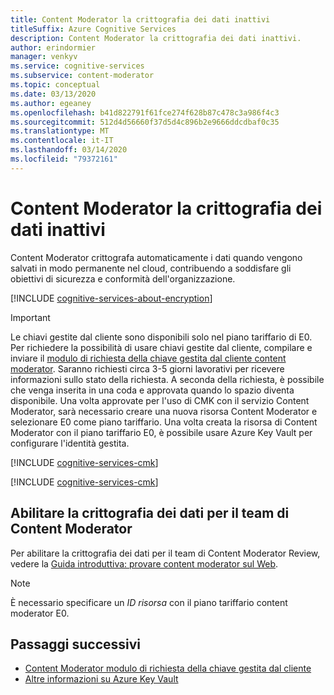 ```yaml
---
title: Content Moderator la crittografia dei dati inattivi
titleSuffix: Azure Cognitive Services
description: Content Moderator la crittografia dei dati inattivi.
author: erindormier
manager: venkyv
ms.service: cognitive-services
ms.subservice: content-moderator
ms.topic: conceptual
ms.date: 03/13/2020
ms.author: egeaney
ms.openlocfilehash: b41d822791f61fce274f628b87c478c3a986f4c3
ms.sourcegitcommit: 512d4d56660f37d5d4c896b2e9666ddcdbaf0c35
ms.translationtype: MT
ms.contentlocale: it-IT
ms.lasthandoff: 03/14/2020
ms.locfileid: "79372161"
---
```

# <a name="content-moderator-encryption-of-data-at-rest"></a>Content Moderator la crittografia dei dati inattivi

Content Moderator crittografa automaticamente i dati quando vengono salvati in modo permanente nel cloud, contribuendo a soddisfare gli obiettivi di sicurezza e conformità dell'organizzazione.

[!INCLUDE [cognitive-services-about-encryption](../../../includes/cognitive-services-about-encryption.md)]

> [!IMPORTANT]
> Le chiavi gestite dal cliente sono disponibili solo nel piano tariffario di E0. Per richiedere la possibilità di usare chiavi gestite dal cliente, compilare e inviare il [modulo di richiesta della chiave gestita dal cliente content moderator](https://aka.ms/cogsvc-cmk). Saranno richiesti circa 3-5 giorni lavorativi per ricevere informazioni sullo stato della richiesta. A seconda della richiesta, è possibile che venga inserita in una coda e approvata quando lo spazio diventa disponibile. Una volta approvate per l'uso di CMK con il servizio Content Moderator, sarà necessario creare una nuova risorsa Content Moderator e selezionare E0 come piano tariffario. Una volta creata la risorsa di Content Moderator con il piano tariffario E0, è possibile usare Azure Key Vault per configurare l'identità gestita.

[!INCLUDE [cognitive-services-cmk](../../../includes/cognitive-services-cmk-regions.md)]

[!INCLUDE [cognitive-services-cmk](../../../includes/cognitive-services-cmk.md)]

## <a name="enable-data-encryption-for-your-content-moderator-team"></a>Abilitare la crittografia dei dati per il team di Content Moderator

Per abilitare la crittografia dei dati per il team di Content Moderator Review, vedere la [Guida introduttiva: provare content moderator sul Web](quick-start.md#create-a-review-team).  

> [!NOTE]
> È necessario specificare un _ID risorsa_ con il piano tariffario content moderator E0.


## <a name="next-steps"></a>Passaggi successivi

* [Content Moderator modulo di richiesta della chiave gestita dal cliente](https://aka.ms/cogsvc-cmk)
* [Altre informazioni su Azure Key Vault](https://docs.microsoft.com/azure/key-vault/key-vault-overview)
